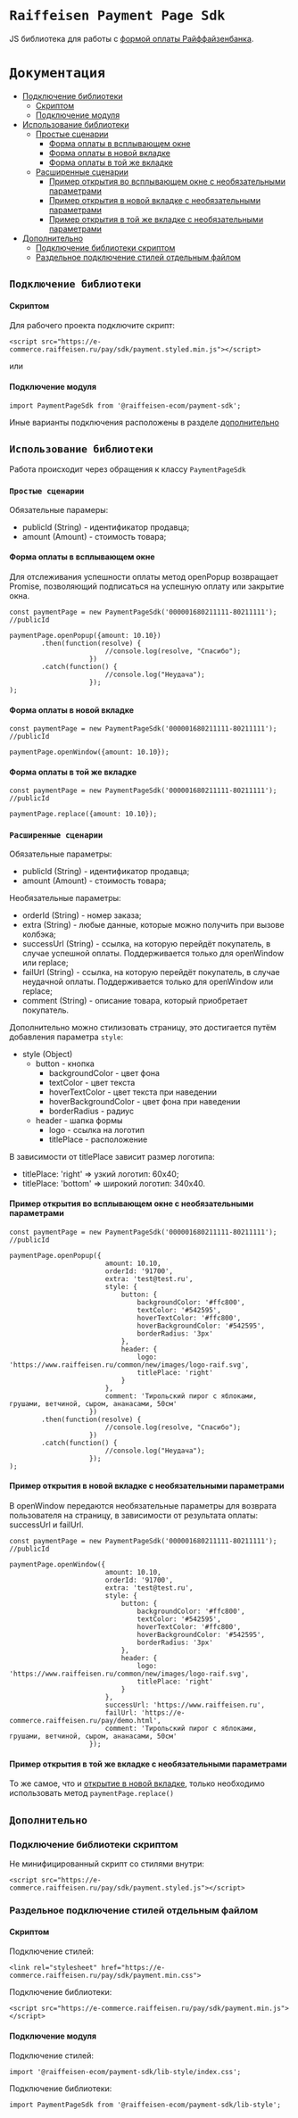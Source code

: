 # ```Raiffeisen Payment Page Sdk```

JS библиотека для работы с [формой оплаты Райффайзенбанка](https://e-commerce.raiffeisen.ru/pay/demo.html).

#  `Документация`

* [Подключение библиотеки](#подключение-библиотеки)
    * [Скриптом](#скриптом)
    * [Подключение модуля](#подключение-модуля)
* [Использование библиотеки](#использование-библиотеки)
    * [Простые сценарии](#простые-сценарии)
        * [Форма оплаты в всплывающем окне](#форма-оплаты-в-всплывающем-окне)
        * [Форма оплаты в новой вкладке](#форма-оплаты-в-новой-вкладке)
        * [Форма оплаты в той же вкладке](#форма-оплаты-в-той-же-вкладке)
    * [Расширенные сценарии](#расширенные-сценарии)
        * [Пример открытия во всплывающем окне с необязательными параметрами](#пример-открытия-во-всплывающем-окне-с-необязательными-параметрами)
        * [Пример открытия в новой вкладке с необязательными параметрами](#пример-открытия-в-новой-вкладке-с-необязательными-параметрами)
        * [Пример открытия в той же вкладке с необязательными параметрами](#пример-открытия-в-той-же-вкладке-с-необязательными-параметрами)
* [Дополнительно](#дополнительно)
    * [Подключение библиотеки скриптом](#подключение-библиотеки-скриптом)
    * [Раздельное подключение стилей отдельным файлом](#раздельное-подключение-стилей-отдельным-файлом)

## `Подключение библиотеки`

#### Скриптом

Для рабочего проекта подключите скрипт:

```
<script src="https://e-commerce.raiffeisen.ru/pay/sdk/payment.styled.min.js"></script>
```

или

#### Подключение модуля

```
import PaymentPageSdk from '@raiffeisen-ecom/payment-sdk';
```

Иные варианты подключения расположены в разделе [дополнительно](#дополнительно)

## `Использование библиотеки`

Работа происходит через обращения к классу `PaymentPageSdk`

### `Простые сценарии`

Обязательные парамеры:

* publicId (String) - идентификатор продавца;
* amount (Amount) - стоимость товара;

#### Форма оплаты в всплывающем окне

Для отслеживания успешности оплаты метод openPopup возвращает Promise, 
позволяющий подписаться на успешную оплату или закрытие окна.

```
const paymentPage = new PaymentPageSdk('000001680211111-80211111'); //publicId

paymentPage.openPopup({amount: 10.10})
        .then(function(resolve) {
                        //console.log(resolve, "Спасибо");
                    })
        .catch(function() {
                        //console.log("Неудача");
                    });
);
```

#### Форма оплаты в новой вкладке
 
```
const paymentPage = new PaymentPageSdk('000001680211111-80211111'); //publicId

paymentPage.openWindow({amount: 10.10});
```

#### Форма оплаты в той же вкладке

```
const paymentPage = new PaymentPageSdk('000001680211111-80211111'); //publicId

paymentPage.replace({amount: 10.10});
```

### `Расширенные сценарии`

Обязательные параметры:

* publicId (String) - идентификатор продавца;
* amount (Amount) - стоимость товара;

Необязательные параметры:

* orderId (String) - номер заказа;
* extra (String) - любые данные, которые можно получить при вызове колбэка;
* successUrl (String) - ссылка, на которую перейдёт покупатель, в случае успешной оплаты. 
Поддерживается только для openWindow или replace; 
* failUrl (String) - ссылка, на которую перейдёт покупатель, в случае неудачной оплаты.
Поддерживается только для openWindow или replace;
* comment (String) - описание товара, который приобретает покупатель.

Дополнительно можно стилизовать страницу, это достигается путём добавления параметра `style`:

* style (Object)
    * button - кнопка
        * backgroundColor - цвет фона
        * textColor - цвет текста
        * hoverTextColor - цвет текста при наведении
        * hoverBackgroundColor - цвет фона при наведении
        * borderRadius - радиус
    * header - шапка формы
        * logo - ссылка на логотип
        * titlePlace - расположение

В зависимости от titlePlace зависит размер логотипа:

* titlePlace: 'right' => узкий логотип: 60x40;
* titlePlace: 'bottom' => широкий логотип: 340x40.

#### Пример открытия во всплывающем окне с необязательными параметрами

```
const paymentPage = new PaymentPageSdk('000001680211111-80211111'); //publicId
 
paymentPage.openPopup({
                        amount: 10.10,
                        orderId: '91700',
                        extra: 'test@test.ru',                      
                        style: {
                            button: {
                                backgroundColor: '#ffc800',
                                textColor: '#542595',
                                hoverTextColor: '#ffc800',
                                hoverBackgroundColor: '#542595',
                                borderRadius: '3px'
                            },
                            header: {
                                logo: 'https://www.raiffeisen.ru/common/new/images/logo-raif.svg',
                                titlePlace: 'right'
                            }                    
                        },
                        comment: 'Тирольский пирог с яблоками, грушами, ветчиной, сыром, ананасами, 50см'
                    })
        .then(function(resolve) {
                        //console.log(resolve, "Спасибо");
                    })
        .catch(function() {
                        //console.log("Неудача");
                    });
);
```

#### Пример открытия в новой вкладке с необязательными параметрами

В openWindow передаются необязательные параметры для возврата пользователя на страницу,
в зависимости от результата оплаты: successUrl и failUrl.


```
const paymentPage = new PaymentPageSdk('000001680211111-80211111'); //publicId

paymentPage.openWindow({
                        amount: 10.10,
                        orderId: '91700',
                        extra: 'test@test.ru',                      
                        style: {
                            button: {
                                backgroundColor: '#ffc800',
                                textColor: '#542595',
                                hoverTextColor: '#ffc800',
                                hoverBackgroundColor: '#542595',
                                borderRadius: '3px'
                            },
                            header: {
                                logo: 'https://www.raiffeisen.ru/common/new/images/logo-raif.svg',
                                titlePlace: 'right'
                            }                    
                        },
                        successUrl: 'https://www.raiffeisen.ru',
                        failUrl: 'https://e-commerce.raiffeisen.ru/pay/demo.html',
                        comment: 'Тирольский пирог с яблоками, грушами, ветчиной, сыром, ананасами, 50см'
                    });
```

#### Пример открытия в той же вкладке с необязательными параметрами

То же самое, что и [открытие в новой вкладке](#пример-открытия-в-новой-вкладке-с-необязательными-параметрами), 
только необходимо использовать метод `paymentPage.replace()` 

## `Дополнительно`

### Подключение библиотеки скриптом

Не минифицированный скрипт со стилями внутри:

```
<script src="https://e-commerce.raiffeisen.ru/pay/sdk/payment.styled.js"></script>
```

### Раздельное подключение стилей отдельным файлом

#### Скриптом
 
Подключение стилей:

```
<link rel="stylesheet" href="https://e-commerce.raiffeisen.ru/pay/sdk/payment.min.css">
```
 
Подключение библиотеки:

```
<script src="https://e-commerce.raiffeisen.ru/pay/sdk/payment.min.js"></script>
```

#### Подключение модуля

Подключение стилей:

```
import '@raiffeisen-ecom/payment-sdk/lib-style/index.css';
```

Подключение библиотеки:

```
import PaymentPageSdk from '@raiffeisen-ecom/payment-sdk/lib-style';
```